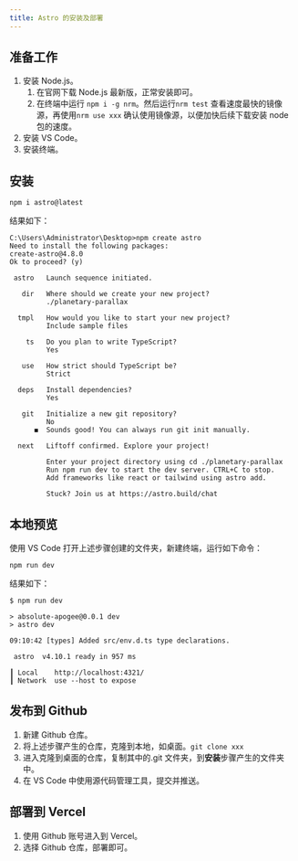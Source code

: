 ```yaml
---
title: Astro 的安装及部署
---
```


## 准备工作

1. 安装 Node.js。
   1. 在官网下载 Node.js 最新版，正常安装即可。
   2. 在终端中运行 `npm i -g nrm`。然后运行`nrm test` 查看速度最快的镜像源，再使用`nrm use xxx` 确认使用镜像源，以便加快后续下载安装 node 包的速度。
2. 安装 VS Code。
3. 安装终端。

## 安装

```
npm i astro@latest
```

结果如下：

```
C:\Users\Administrator\Desktop>npm create astro
Need to install the following packages:
create-astro@4.8.0
Ok to proceed? (y)

 astro   Launch sequence initiated.

   dir   Where should we create your new project?
         ./planetary-parallax

  tmpl   How would you like to start your new project?
         Include sample files

    ts   Do you plan to write TypeScript?
         Yes

   use   How strict should TypeScript be?
         Strict

  deps   Install dependencies?
         Yes

   git   Initialize a new git repository?
         No
      ◼  Sounds good! You can always run git init manually.

  next   Liftoff confirmed. Explore your project!

         Enter your project directory using cd ./planetary-parallax
         Run npm run dev to start the dev server. CTRL+C to stop.
         Add frameworks like react or tailwind using astro add.

         Stuck? Join us at https://astro.build/chat
```

## 本地预览

使用 VS Code 打开上述步骤创建的文件夹，新建终端，运行如下命令：

```
npm run dev
```

结果如下：

```
$ npm run dev

> absolute-apogee@0.0.1 dev
> astro dev

09:10:42 [types] Added src/env.d.ts type declarations.

 astro  v4.10.1 ready in 957 ms

┃ Local    http://localhost:4321/
┃ Network  use --host to expose
```

## 发布到 Github

1. 新建 Github 仓库。
2. 将上述步骤产生的仓库，克隆到本地，如桌面。`git clone xxx`
3. 进入克隆到桌面的仓库，复制其中的.git 文件夹，到**安装**步骤产生的文件夹中。
4. 在 VS Code 中使用源代码管理工具，提交并推送。

## 部署到 Vercel

1. 使用 Github 账号进入到 Vercel。
2. 选择 Github 仓库，部署即可。
